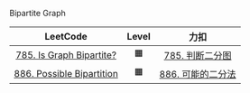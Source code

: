 Bipartite Graph

|                                     LeetCode                                     | Level |                                力扣                                 |
|:--------------------------------------------------------------------------------:|:-----:|:-----------------------------------------------------------------:|
|  [785. Is Graph Bipartite?](https://leetcode.com/problems/is-graph-bipartite/)   |  🟧   |  [785. 判断二分图](https://leetcode.cn/problems/is-graph-bipartite/)   |
| [886. Possible Bipartition](https://leetcode.com/problems/possible-bipartition/) |  🟧   | [886. 可能的二分法](https://leetcode.cn/problems/possible-bipartition/) |
